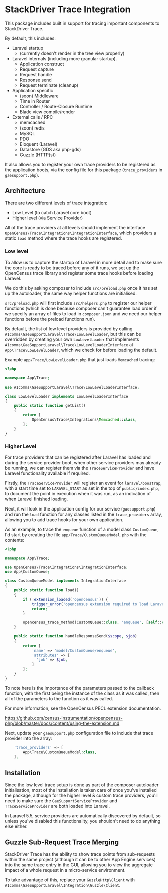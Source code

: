 # StackDriver Trace Integration

This package includes built in support for tracing important components to StackDriver Trace.

By default, this includes:
* Laravel startup
  * (currently doesn't render in the tree view properly)
* Laravel internals (including more granular startup).
  * Application construct
  * Request capture
  * Request handle
  * Response send
  * Request terminate (cleanup)
* Application specific
  * (soon) Middleware
  * Time in Router
  * Controller / Route-Closure Runtime
  * Blade view compile/render
* External calls / RPC
  * memcached
  * (soon) redis
  * MySQL
  * PDO
  * Eloquent (Laravel)
  * Datastore (GDS aka php-gds)
  * Guzzle (HTTP(s))

It also allows you to register your own trace providers to be registered as the application boots, via the config file for this package (`trace_providers` in `gaesupport.php`).

## Architecture
There are two different levels of trace integration:

* Low Level (to catch Laravel core boot)
* Higher level (via Service Provider)

All of the trace providers at all levels should implement the interface `OpenCensus\Trace\Integrations\IntegrationInterface`, which providers a static `load` method where the trace hooks are registered.

### Low level
To allow us to capture the startup of Laravel in more detail and to make sure the core is ready to be traced before any of it runs, we set up the OpenCensus trace library and register some trace hooks before loading Laravel.

We do this by asking composer to include `src/preload.php` once it has set up the autoloader, the same way helper functions are initialised.

`src/preload.php` will first include `src/helpers.php` to register our helper functions (which is done because composer can't guarantee load order if we specify an array of files to load in `composer.json` and we need our helper functions before the preload functions run).

By default, the list of low level providers is provided by calling `A1comms\GaeSupportLaravel\Trace\LowLevelLoader`, but this can be overridden by creating your own `LowLevelLoader` that implements `A1comms\GaeSupportLaravel\Trace\LowLevelLoaderInterface` at `App\Trace\LowLevelLoader`, which we check for before loading the default.

Example `app/Trace/LowLevelLoader.php` that just loads `Memcached` tracing:

```php
<?php

namespace App\Trace;

use A1comms\GaeSupportLaravel\Trace\LowLevelLoaderInterface;

class LowLevelLoader implements LowLevelLoaderInterface
{
    public static function getList()
    {
        return [
            OpenCensus\Trace\Integrations\Memcached::class,
        ];
    }
}
```

### Higher Level
For trace providers that can be registered after Laravel has loaded and during the service provider boot, when other service providers may already be running, we can register them via the `TraceServiceProvider` and have Laravel functionality available if required.

Firstly, the `TraceServiceProvider` will register an event for `laravel/boostrap`, with a start time set to `LARAVEL_START` as set in the top of `public/index.php`, to document the point in execution when it was run, as an indication of when Laravel finished loading.

Next, it will look in the application config for our service (`gaesupport.php`) and run the `load` function for any classes listed in the `trace_providers` array, allowing you to add trace hooks for your own application.

As an example, to trace the `enqueue` function of a model class `CustomQueue`,  I'd start by creating the file `app/Trace/CustomQueueModel.php` with the contents:

```php
<?php

namespace App\Trace;

use OpenCensus\Trace\Integrations\IntegrationInterface;
use App\CustomQueue;

class CustomQueueModel implements IntegrationInterface
{
    public static function load()
    {
        if (!extension_loaded('opencensus')) {
            trigger_error('opencensus extension required to load Laravel integrations.', E_USER_WARNING);
            return;
        }

        opencensus_trace_method(CustomQueue::class, 'enqueue', [self::class, 'handleEnqueue']);
    }

    public static function handleResponseSend($scope, $job)
    {
        return [
            'name' => 'model/CustomQueue/enqueue',
            'attributes' => [
              'job' => $job,
            ]
        ];
    }
}
```

To note here is the importance of the parameters passed to the callback function, with the first being the instance of the class as it was called, then all of the parameters to the function as it was called.

For more information, see the OpenCensus PECL extension documentation.

https://github.com/census-instrumentation/opencensus-php/blob/master/docs/content/using-the-extension.md

Next, update your `gaesupport.php` configuration file to include that trace provider into the array:

```php
    'trace_providers' => [
        App\Trace\CustomQueueModel:class,
    ],
```

## Installation
Since the low level trace setup is done as part of the composer autoloader initialisation, most of the installation is taken care of once you've installed the package, although for the higher level & custom trace providers, you'll need to make sure the `GaeSupportServiceProvider` and `TraceServiceProvider` are both loaded into Laravel.

In Laravel 5.5, service providers are automatically discovered by default, so unless you've disabled this functionality, you shouldn't need to do anything else either.

## Guzzle Sub-Request Trace Merging
StackDriver Trace has the ability to show trace points from sub-requests within the same project (although it can be to other App Engine services) into the same trace entry in the GUI, allowing you to view the aggregate impact of a whole request in a micro-service environment.

To take advantage of this, replace your `GuzzleHttp\Client` with `A1comms\GaeSupportLaravel\Integration\Guzzle\Client`.